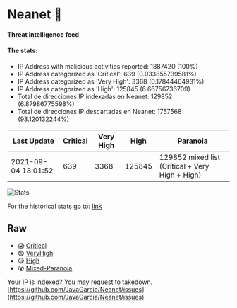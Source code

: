 # Neanet :hocho:
#### Threat intelligence feed
#### The stats:

- IP Address with malicious activities reported: 1887420 (100%)
- IP Address categorized as 'Critical':  639 (0.033855739581%)
- IP Address categorized as 'Very High':  3368 (0.17844464931%)
- IP Address categorized as 'High':  125845 (6.66756736709)
- Total de direcciones IP indexadas en Neanet:  129852 (6.87986775598%)
- Total de direcciones IP descartadas en Neanet:  1757568 (93.120132244%)

| Last Update | Critical | Very High | High | Paranoia |
| --- | --- | --- | --- | --- |
| 2021-09-04 18:01:52 | 639 | 3368 | 125845 | 129852 mixed list (Critical + Very High + High)|

![Stats](https://docs.google.com/spreadsheets/d/e/2PACX-1vSnaNMIXVabIpDJjufMlzH7poXnshF3mgd8Is1g9ytUEzVsP5my4Trn8f-xkoLLQ38xpL3HtmUexLo6/pubchart?oid=501124687&format=image)

For the historical stats go to: [link](/stats.csv)
## Raw
- :scream: [Critical](https://raw.githubusercontent.com/JavaGarcia/Neanet/master/blacklists/neanet_critical.txt)
- :fearful: [VeryHigh](https://raw.githubusercontent.com/JavaGarcia/Neanet/master/blacklists/neanet_veryHigh.txtt)
- :frowning: [High](https://raw.githubusercontent.com/JavaGarcia/Neanet/master/blacklists/neanet_high.txt)
- :dizzy_face: [Mixed-Paranoia](https://raw.githubusercontent.com/JavaGarcia/Neanet/master/blacklists/neanet_all.txt)


Your IP is indexed? You may request to takedown. [https://github.com/JavaGarcia/Neanet/issues](https://github.com/JavaGarcia/Neanet/issues)























































































































































































































































































































































































































































































































































































































































































































































































































































































































































































































































































































































































































































































































































































































































































































































































































































































































































































































































































































































































































































































































































































































































































































































































































































































































































































































































































































































































































































































































































































































































































































































































































































































































































































































































































































































































































































































































































































































































































































































































































































































































































































































































































































































































































































































































































































































































































































































































































































































































































































































































































































































































































































































































































































































































































































































































































































































































































































































































































































































































































































































































































































































































































































































































































































































































































































































































































































































































































































































































































































































































































































































































































































































































































































































































































































































































































































































































































































































































































































































































































































































































































































































































































































































































































































































































































































































































































































